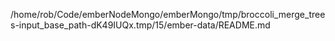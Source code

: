 /home/rob/Code/emberNodeMongo/emberMongo/tmp/broccoli_merge_trees-input_base_path-dK49IUQx.tmp/15/ember-data/README.md